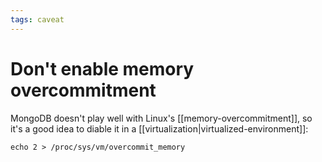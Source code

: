 ```yaml
---
tags: caveat
---
```


# Don't enable memory overcommitment
MongoDB doesn't play well with Linux's [[memory-overcommitment]], so it's a good idea to diable it in a [[virtualization|virtualized-environment]]:

```
echo 2 > /proc/sys/vm/overcommit_memory
```
